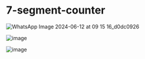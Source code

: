 # 7-segment-counter

![WhatsApp Image 2024-06-12 at 09 15 16_d0dc0926](https://github.com/AdhmElzewel/7-segment-counter/assets/108629950/16bf8213-c938-4d67-a1fc-238b43cddc29)

![image](https://github.com/AdhmElzewel/7-segment-counter/assets/108629950/9a1d80ba-f2c7-4723-a8bf-ed6459f998c7)

![image](https://github.com/AdhmElzewel/7-segment-counter/assets/108629950/7b3a0d19-b1cf-4f1c-91a8-5257c30e6560)
